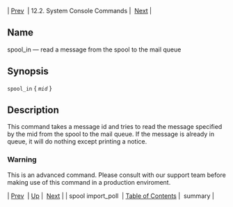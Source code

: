 | [Prev](console_commands.spool_import_poll)  | 12.2. System Console Commands |  [Next](console_commands.summary.php) |

<a name="console_commands.spool_in"></a>
## Name

spool_in — read a message from the spool to the mail queue

## Synopsis

`spool_in` { *`mid`* }

<a name="idp16419872"></a>
## Description

This command takes a message id and tries to read the message specified by the mid from the spool to the mail queue. If the message is already in queue, it will do nothing except printing a notice.

### Warning

This is an advanced command. Please consult with our support team before making use of this command in a production enviroment.

| [Prev](console_commands.spool_import_poll)  | [Up](console.commands.non-module.php) |  [Next](console_commands.summary.php) |
| spool import_poll  | [Table of Contents](index) |  summary |
